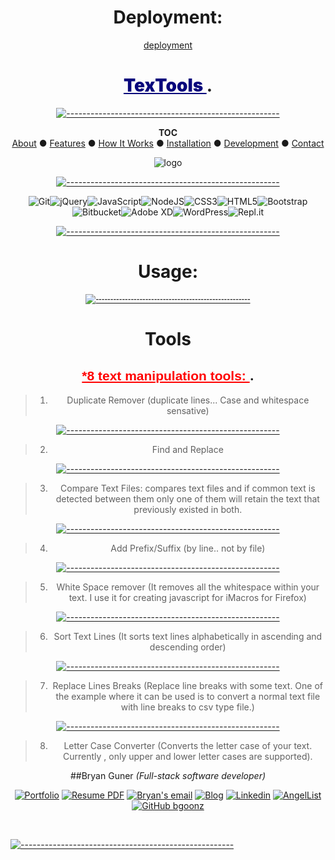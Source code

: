 
<!-- HEADER -->
<div align="center">

  <!-- SHIELDS -->
  <!-- For how-to notes on shield badges, see docs: https://shields.io/ -->

# Deployment:

[deployment](https://devtools42.netlify.app/)


# <span style="color:#08067C; font-weight:1000;font-family: Impact,font-size:36; Haettenschweiler, 'Arial Narrow Bold', sans-serif;"> <ins>TexTools </span>.

[![-----------------------------------------------------](https://raw.githubusercontent.com/andreasbm/readme/master/assets/lines/colored.png)](#-)

  <!-- TOC -->
  **TOC**  
  [About](#about) ● [Features](#features) ● [How It Works](#how-it-works) ● [Installation](#installation) ● [Development](#development) ● [Contact](#contact)
  


 ![logo](https://avatars.githubusercontent.com/u/66654881?s=460&u=fa9d2cc45bc228dd9b7d3dee6d4653f940fab35a&v=4)

 [![-----------------------------------------------------](https://raw.githubusercontent.com/andreasbm/readme/master/assets/lines/colored.png)](#-)

<img alt="Git" src="https://img.shields.io/badge/git%20-%23F05033.svg?&style=for-the-badge&logo=git&logoColor=white"/><img alt="jQuery" src="https://img.shields.io/badge/jquery%20-%230769AD.svg?&style=for-the-badge&logo=jquery&logoColor=white"/><img alt="JavaScript" src="https://img.shields.io/badge/javascript%20-%23323330.svg?&style=for-the-badge&logo=javascript&logoColor=%23F7DF1E"/><img alt="NodeJS" src="https://img.shields.io/badge/node.js%20-%2343853D.svg?&style=for-the-badge&logo=node.js&logoColor=white"/><img alt="CSS3" src="https://img.shields.io/badge/css3%20-%231572B6.svg?&style=for-the-badge&logo=css3&logoColor=white"/><img alt="HTML5" src="https://img.shields.io/badge/html5%20-%23E34F26.svg?&style=for-the-badge&logo=html5&logoColor=white"/><img alt="Bootstrap" src="https://img.shields.io/badge/bootstrap%20-%23563D7C.svg?&style=for-the-badge&logo=bootstrap&logoColor=white"/><img alt="Bitbucket" src="https://img.shields.io/badge/bitbucket%20-%230047B3.svg?&style=for-the-badge&logo=bitbucket&logoColor=white"/><img alt="Adobe XD" src="https://img.shields.io/badge/adobe%20xd%20-%23FF26BE.svg?&style=for-the-badge&logo=adobe%20xd&logoColor=white"/><img alt="WordPress" src="https://img.shields.io/badge/WordPress%20-%23117AC9.svg?&style=for-the-badge&logo=WordPress&logoColor=white"/><img alt="Repl.it" src="https://img.shields.io/badge/Repl.it%20-%230D101E.svg?&style=for-the-badge&logo=Repl.it&logoColor=white"/>

 [![-----------------------------------------------------](https://raw.githubusercontent.com/andreasbm/readme/master/assets/lines/colored.png)](#-)
  
  
  
# Usage:

<p style="font-family: Impact, Haettenschweiler, 'Arial Narrow Bold', sans-serif;"
  # TexTools
  ## browser based text manipulation tools... preformant minimalistic implementations leveraging the jQuery Library


  

  


[![-----------------------------------------------------](https://raw.githubusercontent.com/andreasbm/readme/master/assets/lines/colored.png)](#-)



  <!-- SUMMARY -->
# Tools

## <span style="color:red; font-weight:800;font-family: Impact, Haettenschweiler, 'Arial Narrow Bold', sans-serif;"> <ins>\*8 text manipulation tools: </span>.

>1. Duplicate Remover (duplicate lines... Case and whitespace sensative)

[![-----------------------------------------------------](https://raw.githubusercontent.com/andreasbm/readme/master/assets/lines/colored.png)](#-)


>2. Find and Replace

[![-----------------------------------------------------](https://raw.githubusercontent.com/andreasbm/readme/master/assets/lines/colored.png)](#-)


>3. Compare Text Files: compares text files and if common text is detected between them only one of them will retain the text that previously existed in both.

[![-----------------------------------------------------](https://raw.githubusercontent.com/andreasbm/readme/master/assets/lines/colored.png)](#-)


>4. Add Prefix/Suffix (by line.. not by file)

[![-----------------------------------------------------](https://raw.githubusercontent.com/andreasbm/readme/master/assets/lines/colored.png)](#-)


>5. White Space remover (It removes all the whitespace within your text. I use it for creating javascript for iMacros for Firefox)

[![-----------------------------------------------------](https://raw.githubusercontent.com/andreasbm/readme/master/assets/lines/colored.png)](#-)


>6. Sort Text Lines (It sorts text lines alphabetically in ascending and descending order)

[![-----------------------------------------------------](https://raw.githubusercontent.com/andreasbm/readme/master/assets/lines/colored.png)](#-)


>7. Replace Lines Breaks (Replace line breaks with some text. One of the example where it can be used is to convert a normal text file with line breaks to csv type file.)

[![-----------------------------------------------------](https://raw.githubusercontent.com/andreasbm/readme/master/assets/lines/colored.png)](#-)


>8. Letter Case Converter (Converts the letter case of your text. Currently , only upper and lower letter cases are supported).

 
##Bryan Guner
*(Full-stack software developer)*  

[![Portfolio](https://img.shields.io/badge/-❤_Portfolio-f58?style=flat-square&logo=a&logoColor=white&link=https://bgoonz.github.io/)](https://bgoonz.github.io) 
<a href="https://github.com/bgoonz/resume-cv-portfolio-samples/blob/master/2021-resume/bryan-guner-resume-2021.pdf" download>![Resume PDF](https://img.shields.io/badge/-Resume-f00?style=flat-square&logo=adobe-acrobat-reader&logoColor=white)</a> 
[![Bryan's email](https://img.shields.io/badge/bryan.guner@gmail.com-f4b400?style=flat-square&logo=gmail&logoColor=black&link=mailto:bryan.guner@gmail.com)](mailto:bryan.guner@gmail.com) 
[![Blog](https://img.shields.io/badge/-Blog-21759b?style=flat-square&logo=WordPress&logoColor=white&link=https://web-dev-hub.com/)](https://web-dev-hub.com/) 
[![Linkedin](https://img.shields.io/badge/-LinkedIn-0077b5?style=flat-square&logo=Linkedin&logoColor=white&link=https://www.linkedin.com/in/bryan-guner-046199128/)](https://www.linkedin.com/in/bryan-guner-046199128/) 
[![AngelList](https://img.shields.io/badge/-AngelList-black?style=flat-square&logo=AngelList&logoColor=white&link=https://angel.co/u/bryan-guner)](https://angel.co/u/bryan-guner) 
[![GitHub bgoonz](https://img.shields.io/github/followers/bgoonz?label=follow&style=social)](https://github.com/bgoonz) 

</div>

<br clear="both">

[![-----------------------------------------------------](https://raw.githubusercontent.com/andreasbm/readme/master/assets/lines/colored.png)](#-)
<!--end-->





